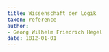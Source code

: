 ```yaml
---
title: Wissenschaft der Logik
taxon: reference
author: 
- Georg Wilhelm Friedrich Hegel
date: 1812-01-01
---
```

